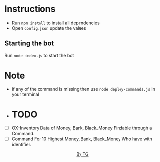 # Instructions
- Run `npm install` to install all dependencies
- Open `config.json` update the values

## Starting the bot
Run `node index.js` to start the bot

# Note
- if any of the command is missing then use `node deploy-commands.js` in your terminal

- # TODO
- [ ] OX-Inventory Data of Money, Bank, Black_Money Findable through a Command.
- [ ] Command For 10 Highest Money, Bank, Black_Money Who have with identifier.

<center>
    <a href="https://github.com/Thakku-God">By TG</a>
</center>
